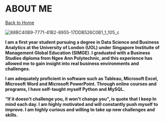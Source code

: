 # ABOUT ME
[Back to Home](README.md)

![88BC40B9-7771-41B2-8955-17DDB526C0B1_1_105_c](https://user-images.githubusercontent.com/79688274/110491070-e164f980-812b-11eb-8cee-2bd4b734c9ff.jpeg)

**I am a first year student pursuing a degree in Data Science and Business Analytics at the University of London (UOL) under Singapore Instituite of Management Global Education (SIMGE). I graduated with a Business Studies diploma from Ngee Ann Polytechnic, and this experience has allowed me to gain insight into real business environments and challenges.**

**I am adequately proficient in software such as Tableau, Microsoft Excel, Microsoft Word and Microsoft PowerPoint. Through online courses and programs, I have self-taught myself Python and MySQL.**

**“If it doesn't challenge you, it won't change you", is quote that I keep In mind each day. I am highly motivated and will constantly push myself to improve. I am highly curious and willing to take up new challenges and skills.**


